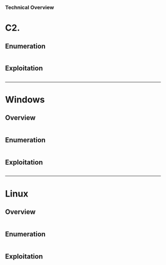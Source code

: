 
### Technical Overview
# C2.
## Enumeration 

```markdown
```
## Exploitation 

```markdown
```

---
# Windows
## Overview 

```markdown
```
## Enumeration 

```markdown
```
## Exploitation 

```markdown
```

----
# Linux
## Overview 

```markdown
```
## Enumeration 

```markdown
```
## Exploitation 

```markdown
```
